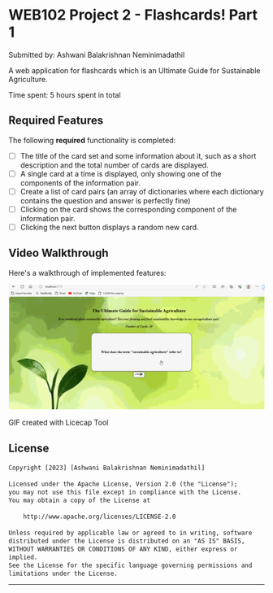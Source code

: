 # WEB102 Project 2 - Flashcards! Part 1

Submitted by: Ashwani Balakrishnan Neminimadathil

A web application for flashcards which is an Ultimate Guide for Sustainable Agriculture.

Time spent: 5 hours spent in total

## Required Features

The following **required** functionality is completed:

* [ ] The title of the card set and some information about it, such as a short description and the total number of cards are displayed.
* [ ] A single card at a time is displayed, only showing one of the components of the information pair.
* [ ] Create a list of card pairs (an array of dictionaries where each dictionary contains the question and answer is perfectly fine)
* [ ] Clicking on the card shows the corresponding component of the information pair.
* [ ] Clicking the next button displays a random new card.
## Video Walkthrough

Here's a walkthrough of implemented features:

<img src='https://github.com/ashwani89n/flashCard/blob/main/Ashwani_FlashCard_1.gif' title='Video Walkthrough' width='' alt='Video Walkthrough' />

GIF created with Licecap Tool

## License

    Copyright [2023] [Ashwani Balakrishnan Neminimadathil]

    Licensed under the Apache License, Version 2.0 (the "License");
    you may not use this file except in compliance with the License.
    You may obtain a copy of the License at

        http://www.apache.org/licenses/LICENSE-2.0

    Unless required by applicable law or agreed to in writing, software
    distributed under the License is distributed on an "AS IS" BASIS,
    WITHOUT WARRANTIES OR CONDITIONS OF ANY KIND, either express or implied.
    See the License for the specific language governing permissions and
    limitations under the License.

--------------------------------------------------------------------------------

